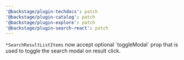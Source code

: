 ```yaml
---
'@backstage/plugin-techdocs': patch
'@backstage/plugin-catalog': patch
'@backstage/plugin-explore': patch
'@backstage/plugin-search-react': patch
---
```


`*SearchResultListItems` now accept optional ´toggleModal´ prop that is used to toggle the search modal on result click.
